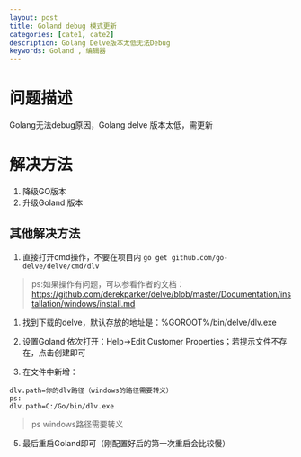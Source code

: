 ```yaml
---
layout: post
title: Goland debug 模式更新
categories: [cate1, cate2]
description: Golang Delve版本太低无法Debug
keywords: Goland , 编辑器
---
```


# 问题描述
Golang无法debug原因，Golang delve 版本太低，需更新


# 解决方法

1. 降级GO版本
2. 升级Goland 版本

## 其他解决方法

1. 直接打开cmd操作，不要在项目内
`go get github.com/go-delve/delve/cmd/dlv`


> ps:如果操作有问题，可以参看作者的文档：https://github.com/derekparker/delve/blob/master/Documentation/installation/windows/install.md

1. 找到下载的delve，默认存放的地址是：%GOROOT%/bin/delve/dlv.exe

2. 设置Goland
依次打开：Help->Edit Customer Properties；若提示文件不存在，点击创建即可

4. 在文件中新增：
```
dlv.path=你的dlv路径（windows的路径需要转义）
ps:
dlv.path=C:/Go/bin/dlv.exe
```

> ps windows路径需要转义

5. 最后重启Goland即可（刚配置好后的第一次重启会比较慢）



